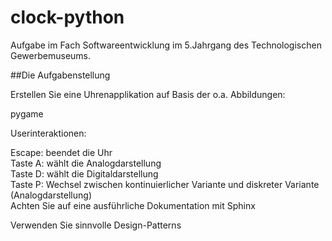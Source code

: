 # clock-python

Aufgabe im Fach Softwareentwicklung im 5.Jahrgang des Technologischen Gewerbemuseums.

##Die Aufgabenstellung

Erstellen Sie eine Uhrenapplikation auf Basis der o.a. Abbildungen:

pygame

Userinteraktionen:

Escape: beendet die Uhr  
Taste A: wählt die Analogdarstellung  
Taste D: wählt die Digitaldarstellung  
Taste P: Wechsel zwischen kontinuierlicher Variante und diskreter Variante (Analogdarstellung)  
Achten Sie auf eine ausführliche Dokumentation mit Sphinx  

Verwenden Sie sinnvolle Design-Patterns
